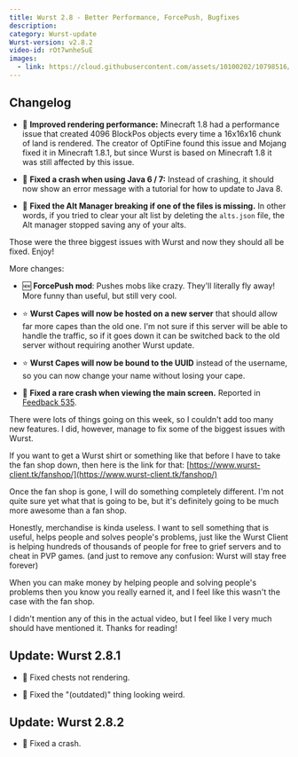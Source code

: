 ```yaml
---
title: Wurst 2.8 - Better Performance, ForcePush, Bugfixes
description:
category: Wurst-update
Wurst-version: v2.8.2
video-id: rOt7wnheSuE
images:
  - link: https://cloud.githubusercontent.com/assets/10100202/10798516/56c49ace-7da8-11e5-87fd-3a18287083e6.jpg
---
```

## Changelog
- :rocket: **Improved rendering performance:** Minecraft 1.8 had a performance issue that created 4096 BlockPos objects every time a 16x16x16 chunk of land is rendered. The creator of OptiFine found this issue and Mojang fixed it in Minecraft 1.8.1, but since Wurst is based on Minecraft 1.8 it was still affected by this issue.

- :bug: **Fixed a crash when using Java 6 / 7:** Instead of crashing, it should now show an error message with a tutorial for how to update to Java 8.

- :bug: **Fixed the Alt Manager breaking if one of the files is missing.** In other words, if you tried to clear your alt list by deleting the `alts.json` file, the Alt manager stopped saving any of your alts.

Those were the three biggest issues with Wurst and now they should all be fixed. Enjoy!

More changes:

- :new: **ForcePush mod**: Pushes mobs like crazy. They'll literally fly away! More funny than useful, but still very cool.

- :star: **Wurst Capes will now be hosted on a new server** that should allow far more capes than the old one. I'm not sure if this server will be able to handle the traffic, so if it goes down it can be switched back to the old server without requiring another Wurst update.

- :star: **Wurst Capes will now be bound to the UUID** instead of the username, so you can now change your name without losing your cape.

- :bug: **Fixed a rare crash when viewing the main screen.** Reported in [Feedback 535](https://feedback.wurst-client.tk/?id=535).

<!--read more-->

There were lots of things going on this week, so I couldn't add too many new features. I did, however, manage to fix some of the biggest issues with Wurst.

If you want to get a Wurst shirt or something like that before I have to take the fan shop down, then here is the link for that: [https://www.wurst-client.tk/fanshop/](https://www.wurst-client.tk/fanshop/)

Once the fan shop is gone, I will do something completely different. I'm not quite sure yet what that is going to be, but it's definitely going to be much more awesome than a fan shop.

Honestly, merchandise is kinda useless. I want to sell something that is useful, helps people and solves people's problems, just like the Wurst Client is helping hundreds of thousands of people for free to grief servers and to cheat in PVP games. (and just to remove any confusion: Wurst will stay free forever)

When you can make money by helping people and solving people's problems then you know you really earned it, and I feel like this wasn't the case with the fan shop.

I didn't mention any of this in the actual video, but I feel like I very much should have mentioned it. Thanks for reading!

## Update: Wurst 2.8.1

- :bug: Fixed chests not rendering.

- :bug: Fixed the "(outdated)" thing looking weird.

## Update: Wurst 2.8.2

- :bug: Fixed a crash.
